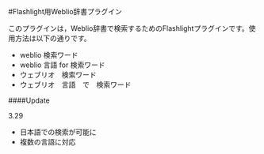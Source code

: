 #Flashlight用Weblio辞書プラグイン

このプラグインは，Weblio辞書で検索するためのFlashlightプラグインです。使用方法は以下の通りです。

- weblio 検索ワード
- weblio 言語 for 検索ワード
- ウェブリオ　検索ワード
- ウェブリオ　言語　で　検索ワード

####Update

3.29
- 日本語での検索が可能に
- 複数の言語に対応
